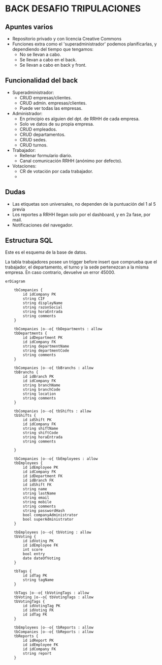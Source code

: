 # BACK DESAFIO TRIPULACIONES

## Apuntes varios
- Repositorio privado y con licencia Creative Commons
- Funciones extra como el 'superadministrador' podemos planificarlas, y dependiendo del tiempo que tengamos:
    - No se llevan a cabo.
    - Se llevan a cabo en el back.
    - Se llevan a cabo en back y front.


## Funcionalidad del back
- Superadministrador:
    - CRUD empresas/clientes.
    - CRUD admin. empresas/clientes.
    - Puede ver todas las empresas.
- Administrador:
    - En principio es alguien del dpt. de RRHH de cada empresa.
    - Solo ve datos de su propia empresa.
    - CRUD empleados.
    - CRUD departamentos.
    - CRUD sedes.
    - CRUD turnos.
- Trabajador:
    - Rellenar formulario diario.
    - Canal comunicación RRHH (anónimo por defecto).
- Votaciones:
    - CR de votación por cada trabajador.
    - 

## Dudas
- Las etiquetas son universales, no dependen de la puntuación del 1 al 5 previa
- Los reportes a RRHH llegan solo por el dashboard, y en 2a fase, por mail.
- Notificaciones del navegador.

## Estructura SQL
Este es el esquema de la base de datos.

La tabla trabajadores posee un trigger before insert que comprueba que el trabajador, el departamento, el turno y la sede pertenezcan a la misma empresa. En caso contrario, devuelve un error 45000.

```mermaid
erDiagram

    tbCompanies {
        id idCompany PK
        string CIF
        string displayName
        string razonSocial
        string horaEntrada
        string comments
    }

    tbCompanies |o--o{ tbDepartments : allow
    tbDepartments {
        id idDepartment PK
        id idCompany FK
        string departmentName
        string departmentCode
        string comments
    }

    tbCompanies |o--o{ tbBranchs : allow
    tbBranchs {
        id idBranch PK
        id idCompany FK
        string branchName
        string branchCode
        string location
        string comments
    }

    tbCompanies |o--o{ tbShifts : allow
    tbShifts {
        id idShift PK
        id idCompany FK
        string shiftName
        string shiftCode
        string horaEntrada
        string comments

    }

    tbCompanies |o--o{ tbEmployees : allow
    tbEmployees {
        id idEmployee PK
        id idCompany FK
        id idDepartment FK
        id idBranch FK
        id idShift FK
        string name
        string lastName
        string email
        string mobile
        string comments
        string passwordHash
        bool companyAdministrator
        bool superAdministrator
    }

    tbEmployees |o--o{ tbVoting : allow
    tbVoting {
        id idVoting PK
        id idEmployee FK
        int score
        bool entry
        date dateOfVoting
    }

    tbTags {
        id idTag PK
        string tagName
    }

    tbTags |o--o{ tbVotingTags : allow
    tbVoting |o--o{ tbVotingTags : allow
    tbVotingTags {
        id idVotingTag PK
        id idVoting FK
        id idTag FK
    }

    tbEmployees |o--o{ tbReports : allow
    tbCompanies |o--o{ tbReports : allow
    tbReports {
        id idReport PK
        id idEmployee FK
        id idCompany FK
        string report
    }

```